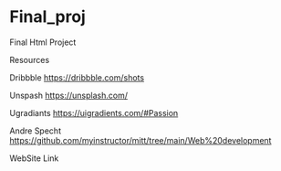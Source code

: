# Final_proj
Final Html Project

Resources

Dribbble
https://dribbble.com/shots

Unspash
https://unsplash.com/

Ugradiants
https://uigradients.com/#Passion

Andre Specht
https://github.com/myinstructor/mitt/tree/main/Web%20development

WebSite Link

